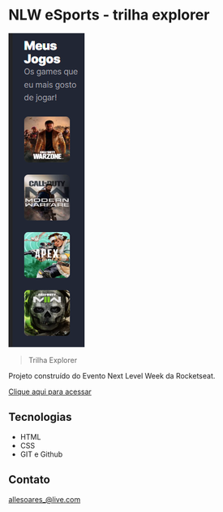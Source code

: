 # NLW eSports - trilha explorer

![preview](./.github/preview.png)

> Trilha Explorer

Projeto construído do Evento Next Level Week da Rocketseat.


[Clique aqui para acessar](https://allesoares95.github.io/projeto-nlw)



## Tecnologias 

- HTML 
- CSS
- GIT e Github

## Contato 

allesoares_@live.com
